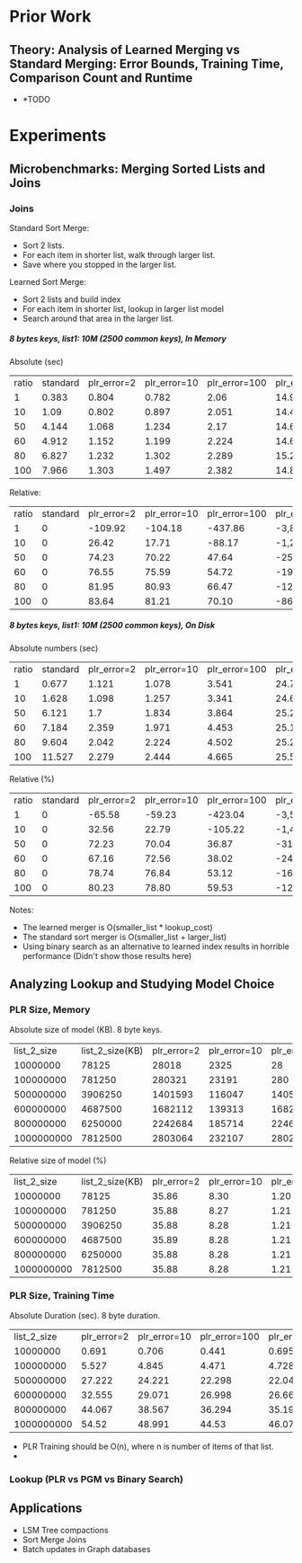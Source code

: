 
# Prior Work



## Theory: Analysis of Learned Merging vs Standard Merging: Error Bounds, Training Time, Comparison Count and Runtime

* *TODO

# Experiments



## Microbenchmarks: Merging Sorted Lists and Joins



### Joins

Standard Sort Merge:
* Sort 2 lists.
* For each item in shorter list, walk through larger list. 
* Save where you stopped in the larger list.

Learned Sort Merge:
* Sort 2 lists and build index
* For each item in shorter list, lookup in larger list model
* Search around that area in the larger list.


##### 8 bytes keys, list1: 10M (2500 common keys), In Memory

Absolute (sec)

|   |   |   |   |   |   |
|---|---|---|---|---|---|
|ratio|standard|plr_error=2|plr_error=10|plr_error=100|plr_error=1000|
|1|0.383|0.804|0.782|2.06|14.96|
|10|1.09|0.802|0.897|2.051|14.468|
|50|4.144|1.068|1.234|2.17|14.699|
|60|4.912|1.152|1.199|2.224|14.614|
|80|6.827|1.232|1.302|2.289|15.2|
|100|7.966|1.303|1.497|2.382|14.892|

Relative:

|   |   |   |   |   |   |
|---|---|---|---|---|---|
|ratio|standard|plr_error=2|plr_error=10|plr_error=100|plr_error=1000|
|1|0|-109.92|-104.18|-437.86|-3,806.01|
|10|0|26.42|17.71|-88.17|-1,227.34|
|50|0|74.23|70.22|47.64|-254.71|
|60|0|76.55|75.59|54.72|-197.52|
|80|0|81.95|80.93|66.47|-122.65|
|100|0|83.64|81.21|70.10|-86.94|

##### 8 bytes keys, list1: 10M (2500 common keys), On Disk

Absolute numbers (sec)

|   |   |   |   |   |   |
|---|---|---|---|---|---|
|ratio|standard|plr_error=2|plr_error=10|plr_error=100|plr_error=1000|
|1|0.677|1.121|1.078|3.541|24.769|
|10|1.628|1.098|1.257|3.341|24.659|
|50|6.121|1.7|1.834|3.864|25.204|
|60|7.184|2.359|1.971|4.453|25.117|
|80|9.604|2.042|2.224|4.502|25.218|
|100|11.527|2.279|2.444|4.665|25.505|

Relative (%)

|   |   |   |   |   |   |
|---|---|---|---|---|---|
|ratio|standard|plr_error=2|plr_error=10|plr_error=100|plr_error=1000|
|1|0|-65.58|-59.23|-423.04|-3,558.64|
|10|0|32.56|22.79|-105.22|-1,414.68|
|50|0|72.23|70.04|36.87|-311.76|
|60|0|67.16|72.56|38.02|-249.62|
|80|0|78.74|76.84|53.12|-162.58|
|100|0|80.23|78.80|59.53|-121.26|

Notes:
* The learned merger is O(smaller_list * lookup_cost)
* The standard sort merger is O(smaller_list + larger_list)
* Using binary search as an alternative to learned index results in horrible performance (Didn't show those results here)







## Analyzing Lookup and Studying Model Choice

### PLR Size, Memory 

Absolute size of model (KB). 8 byte keys.

|   |   |   |   |   |   |
|---|---|---|---|---|---|
|list_2_size|list_2_size(KB)|plr_error=2|plr_error=10|plr_error=100|plr_error=1000|
|10000000|78125|28018|2325|28|0|
|100000000|781250|280321|23191|280|2|
|500000000|3906250|1401593|116047|1405|14|
|600000000|4687500|1682112|139313|1682|17|
|800000000|6250000|2242684|185714|2246|22|
|1000000000|7812500|2803064|232107|2802|28|

Relative size of model (%)

|   |   |   |   |   |   |
|---|---|---|---|---|---|
|list_2_size|list_2_size(KB)|plr_error=2|plr_error=10|plr_error=100|plr_error=1000|
|10000000|78125|35.86|8.30|1.20|0.00|
|100000000|781250|35.88|8.27|1.21|0.71|
|500000000|3906250|35.88|8.28|1.21|1.00|
|600000000|4687500|35.89|8.28|1.21|1.01|
|800000000|6250000|35.88|8.28|1.21|0.98|
|1000000000|7812500|35.88|8.28|1.21|1.00|

### PLR Size, Training Time 

Absolute Duration (sec). 8 byte duration.

|   |   |   |   |   |   |
|---|---|---|---|---|---|
|list_2_size|plr_error=2|plr_error=10|plr_error=100|plr_error=1000|
|10000000|0.691|0.706|0.441|0.695|
|100000000|5.527|4.845|4.471|4.728|
|500000000|27.222|24.221|22.298|22.042|
|600000000|32.555|29.071|26.998|26.666|
|800000000|44.067|38.567|36.294|35.197|
|1000000000|54.52|48.991|44.53|46.077|

* PLR Training should be O(n), where n is number of items of that list.
* 

### Lookup (PLR vs PGM vs Binary Search)


##  Applications

* LSM Tree compactions
* Sort Merge Joins
* Batch updates in Graph databases

